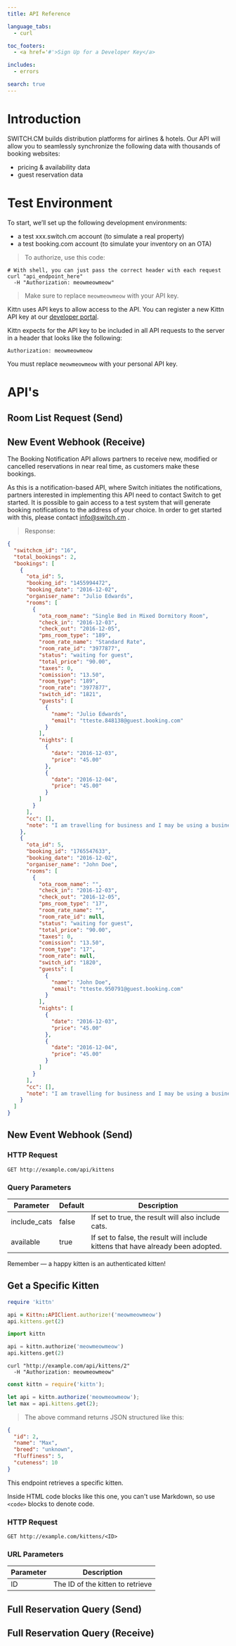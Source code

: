```yaml
---
title: API Reference

language_tabs:
  - curl

toc_footers:
  - <a href='#'>Sign Up for a Developer Key</a>

includes:
  - errors

search: true
---
```


# Introduction

SWITCH.CM builds distribution platforms for airlines & hotels.  Our API will allow you to seamlessly synchronize the following data with thousands of booking websites:

- pricing & availability data
- guest reservation data

# Test Environment

To start, we’ll set up the following development environments:

- a test xxx.switch.cm account (to simulate a real property)
- a test booking.com account (to simulate your inventory on an OTA)

> To authorize, use this code:

```curl
# With shell, you can just pass the correct header with each request
curl "api_endpoint_here"
  -H "Authorization: meowmeowmeow"
```

> Make sure to replace `meowmeowmeow` with your API key.

Kittn uses API keys to allow access to the API. You can register a new Kittn API key at our [developer portal](http://example.com/developers).

Kittn expects for the API key to be included in all API requests to the server in a header that looks like the following:

`Authorization: meowmeowmeow`

<aside class="notice">
You must replace <code>meowmeowmeow</code> with your personal API key.
</aside>

# API's

## Room List Request (Send)

## New Event Webhook (Receive)

The Booking Notification API allows partners to receive new, modified or cancelled reservations in near real time, as customers make these bookings.

As this is a notification-based API, where Switch initiates the notifications, partners interested in implementing this API need to contact Switch to get started. It is possible to gain access to a test system that will generate booking notifications to the address of your choice. In order to get started with this, please contact info@switch.cm .

> Response:

```json
{
  "switchcm_id": "16",
  "total_bookings": 2,
  "bookings": [
    {
      "ota_id": 5,
      "booking_id": "1455994472",
      "booking_date": "2016-12-02",
      "organiser_name": "Julio Edwards",
      "rooms": [
        {
          "ota_room_name": "Single Bed in Mixed Dormitory Room",
          "check_in": "2016-12-03",
          "check_out": "2016-12-05",
          "pms_room_type": "189",
          "room_rate_name": "Standard Rate",
          "room_rate_id": "3977877",
          "status": "waiting for guest",
          "total_price": "90.00",
          "taxes": 0,
          "comission": "13.50",
          "room_type": "189",
          "room_rate": "3977877",
          "switch_id": "1821",
          "guests": [
            {
              "name": "Julio Edwards",
              "email": "tteste.848138@guest.booking.com"
            }
          ],
          "nights": [
            {
              "date": "2016-12-03",
              "price": "45.00"
            },
            {
              "date": "2016-12-04",
              "price": "45.00"
            }
          ]
        }
      ],
      "cc": [],
      "note": "I am travelling for business and I may be using a business credit card.You have a booker that prefers communication by emailhi"
    },
    {
      "ota_id": 5,
      "booking_id": "1765547633",
      "booking_date": "2016-12-02",
      "organiser_name": "John Doe",
      "rooms": [
        {
          "ota_room_name": "",
          "check_in": "2016-12-03",
          "check_out": "2016-12-05",
          "pms_room_type": "17",
          "room_rate_name": "",
          "room_rate_id": null,
          "status": "waiting for guest",
          "total_price": "90.00",
          "taxes": 0,
          "comission": "13.50",
          "room_type": "17",
          "room_rate": null,
          "switch_id": "1820",
          "guests": [
            {
              "name": "John Doe",
              "email": "tteste.950791@guest.booking.com"
            }
          ],
          "nights": [
            {
              "date": "2016-12-03",
              "price": "45.00"
            },
            {
              "date": "2016-12-04",
              "price": "45.00"
            }
          ]
        }
      ],
      "cc": [],
      "note": "I am travelling for business and I may be using a business credit card.You have a booker that prefers communication by emailhi"
    }
  ]
}
```

## New Event Webhook (Send)

### HTTP Request

`GET http://example.com/api/kittens`

### Query Parameters

Parameter | Default | Description
--------- | ------- | -----------
include_cats | false | If set to true, the result will also include cats.
available | true | If set to false, the result will include kittens that have already been adopted.

<aside class="success">
Remember — a happy kitten is an authenticated kitten!
</aside>

## Get a Specific Kitten

```ruby
require 'kittn'

api = Kittn::APIClient.authorize!('meowmeowmeow')
api.kittens.get(2)
```

```python
import kittn

api = kittn.authorize('meowmeowmeow')
api.kittens.get(2)
```

```shell
curl "http://example.com/api/kittens/2"
  -H "Authorization: meowmeowmeow"
```

```javascript
const kittn = require('kittn');

let api = kittn.authorize('meowmeowmeow');
let max = api.kittens.get(2);
```

> The above command returns JSON structured like this:

```json
{
  "id": 2,
  "name": "Max",
  "breed": "unknown",
  "fluffiness": 5,
  "cuteness": 10
}
```

This endpoint retrieves a specific kitten.

<aside class="warning">Inside HTML code blocks like this one, you can't use Markdown, so use <code>&lt;code&gt;</code> blocks to denote code.</aside>

### HTTP Request

`GET http://example.com/kittens/<ID>`

### URL Parameters

Parameter | Description
--------- | -----------
ID | The ID of the kitten to retrieve

## Full Reservation Query (Send)

## Full Reservation Query (Receive)
